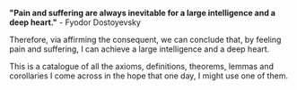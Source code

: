 **"Pain and suffering are always inevitable for a large intelligence and a deep heart."** - Fyodor Dostoyevsky

Therefore, via affirming the consequent, we can conclude that, by feeling pain and suffering, I can achieve a large intelligence and a deep heart.

This is a catalogue of all the axioms, definitions, theorems, lemmas and corollaries I come across in the hope that one day, I might use one of them.
